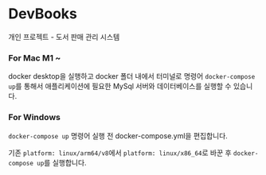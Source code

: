 # DevBooks
개인 프로젝트 - 도서 판매 관리 시스템

### For Mac M1 ~

docker desktop을 실행하고 docker 폴더 내에서 터미널로 명령어 `docker-compose up`를 통해서 애플리케이션에 필요한 MySql 서버와
데이터베이스를 실행할 수 있습니다.

### For Windows

`docker-compose up` 명령어 실행 전 docker-compose.yml을 편집합니다. 

기존 `platform: linux/arm64/v8`에서 `platform: linux/x86_64`로 바꾼 후 `docker-compose up`를 실행합니다. 